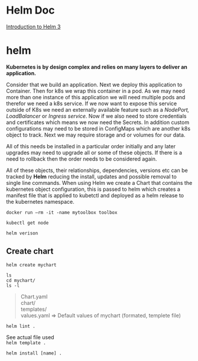 # Helm Doc
[Introduction to Helm 3](https://gitlab.es.f5net.com/cloud/helm/-/blob/helm_notes/introduction-to-helm3.md)

# helm
**Kubernetes is by design complex and relies on many layers to deliver an application.** 

Consider that we build an application.  Next we deploy this application to Container.  Then for k8s we wrap this container in a pod.  As we may need more than one instance of this application we will need multiple pods and therefor we need a k8s service. If we now want to expose this service outside of K8s we need an externally available feature such as a *NodePort, LoadBalancer* or *Ingress service*.  Now if we also need to store credentials and certificates which means we now need the Secrets.  In addition custom configurations may need to be stored in ConfigMaps which are another k8s object to track.  Next we may require storage and or volumes for our data.  

All of this needs be installed in a particular order initially and any later upgrades may need to upgrade all or some of these objects.  If there is a need to rollback then the order needs to be considered again.

All of these objects, their relationships, dependencies, versions etc can be tracked by **Helm** reducing the install, updates and possible removal to single line commands. When using Helm we create a Chart that contains the kubernetes object configuration, this is passed to helm which creates a manifest file that is applied to kubetctl and deployed as a helm release to the kubernetes namespace.

`docker run —rm -it -name mytoolbox toolbox`

`kubectl get node`

`helm verison`

## Create chart
`helm create mychart`

`ls`    
`cd mychart/`    
`ls -l`

> Chart.yaml     
> chart/    
> templates/    
> values.yaml     => Default values of mychart (formated, templete file)

`helm lint .`

See actual file used    
`helm template .`

`helm install [name] .`
